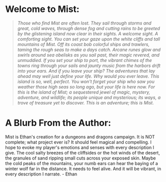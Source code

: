 # Welcome to Mist:
>*Those who find Mist are often lost. They sail through storms and great, cold waves, through dense fog and cutting rains to be greeted by the glistening island now clear in their sights. A welcome sight. A comforting sight. You can set your gaze upon the white cliffs and tall mountains of Mist. Off its coast bob colorful ships and trawlers, taming the rough seas to make a days catch. Arcane runes glow and swirls around sea obelisks as you sail past, their magic revered, and unmuddied. If you set your ship to port, the vibrant chimes of the towns ring through your sails and jaunty music from the harbors drift into your ears. And if you leave your ship? The adventures that lay ahead may well just define your life. Why would you ever leave. This island is so, well, perfect. You won't forget your ship who saw you weather those high seas so long ago, but your life is here now. For this is the island of Mist; a sequestered jewel of magic, mystery, adventure, and wildlife; its people unique and mysterious; its ways, a trove of treasure yet to discover. This is an adventure; this is Mist.*

# A Blurb From the Author:
Mist is Ethan's creation for a dungeons and dragons campaign. It is NOT complete; what project ever is? It should feel magical and compelling. I hope to evoke my player's emotions and senses with every description I give. The cool salty breezes of the cliffsides or the hot winds of the desert, the granules of sand ripping small cuts across your exposed skin. Maybe the cold peaks of the mountains, your numb ears can hear the baying of a winter wolf far in the distance. It needs to feel alive. And it will be vibrant, in every description I narrate. - Ethan